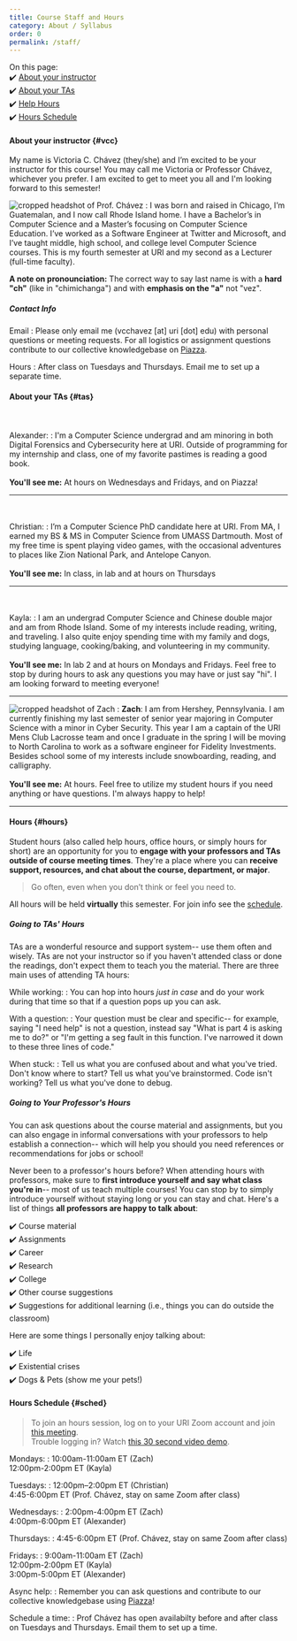 ```yaml
---
title: Course Staff and Hours
category: About / Syllabus
order: 0
permalink: /staff/
---
```

On this page:  
✔️ [About your instructor](#vcc)  
✔️ [About your TAs](#tas)  
✔️ [Help Hours](#hours)  
✔️ [Hours Schedule](#sched)

#### About your instructor {#vcc}
My name is Victoria C. Chávez (they/she) and I’m excited to be your instructor for this course! You may call me Victoria or Professor Chávez, whichever you prefer. I am excited to get to meet you all and I'm looking forward to this semester!

![cropped headshot of Prof. Chávez](/sp21-archive/2-about/imgs/vcc.jpg)
: I was born and raised in Chicago, I’m Guatemalan, and I now call Rhode Island home. I have a Bachelor’s in Computer Science and a Master’s focusing on Computer Science Education. I’ve worked as a Software Engineer at Twitter and Microsoft, and I’ve taught middle, high school, and college level Computer Science courses. This is my fourth semester at URI and my second as a Lecturer (full-time faculty).

**A note on pronounciation:** The correct way to say last name is with a **hard "ch"** (like in "chimichanga") and with **emphasis on the "a"** not "vez".

##### Contact Info

Email
: Please only email me (vcchavez [at] uri [dot] edu) with personal questions or meeting requests. For all logistics or assignment questions contribute to our collective knowledgebase on [Piazza]( https://piazza.com/uri/spring2021/csc212/).

Hours
: After class on Tuesdays and Thursdays. Email me to set up a separate time.

#### About your TAs {#tas}
<br><br>Alexander:
: I'm a Computer Science undergrad and am minoring in both Digital Forensics and Cybersecurity here at URI. Outside of programming for my internship and class, one of my favorite pastimes is reading a good book.
<br><br>
**You'll see me:** At hours on Wednesdays and Fridays, and on Piazza!

---

<br><br>Christian:
: I’m a Computer Science PhD candidate here at URI. From MA, I earned my BS & MS in Computer Science from UMASS Dartmouth. Most of my free time is spent playing video games, with the occasional adventures to places like Zion National Park, and Antelope Canyon.
<br><br>
**You'll see me:** In class, in lab and at hours on Thursdays

---

<br><br>Kayla:
: I am an undergrad Computer Science and Chinese double major and am from Rhode Island. Some of my interests include reading, writing, and traveling. I also quite enjoy spending time with my family and dogs, studying language, cooking/baking, and volunteering in my community.
<br><br>
**You'll see me:** In lab 2 and at hours on Mondays and Fridays. Feel free to stop by during hours to ask any questions you may have or just say "hi". I am looking forward to meeting everyone!

---

![cropped headshot of Zach](/sp21-archive/2-about/imgs/zach.jpg) 
: **Zach**: I am from Hershey, Pennsylvania. I am currently finishing my last semester of senior year majoring in Computer Science with a minor in Cyber Security. This year I am a captain of the URI Mens Club Lacrosse team and once I graduate in the spring I will be moving to North Carolina to work as a software engineer for Fidelity Investments. Besides school some of my interests include snowboarding, reading, and calligraphy. 
<br><br>
**You'll see me:** At hours. Feel free to utilize my student hours if you need anything or have questions. I'm always happy to help!

---

#### Hours {#hours}
Student hours (also called help hours, office hours, or simply hours for short) are an opportunity for you to **engage with your professors and TAs outside of course meeting times**. They're a place where you can **receive support, resources, and chat about the course, department, or major**. 

> Go often, even when you don’t think or feel you need to.

All hours will be held **virtually** this semester. For join info see the [schedule](#sched).

##### Going to TAs' Hours
TAs are a wonderful resource and support system-- use them often and wisely. TAs are not your instructor so if you haven't attended class or done the readings, don't expect them to teach you the material. There are three main uses of attending TA hours:

While working:
: You can hop into hours *just in case* and do your work during that time so that if a question pops up you can ask.

With a question:
: Your question must be clear and specific-- for example, saying "I need help" is not a question, instead say "What is part 4 is asking me to do?" or "I'm getting a seg fault in this function. I've narrowed it down to these three lines of code."

When stuck:
: Tell us what you are confused about and what you've tried. Don't know where to start? Tell us what you've brainstormed. Code isn't working? Tell us what you've done to debug.

##### Going to Your Professor's Hours
You can ask questions about the course material and assignments, but you can also engage in informal conversations with your professors to help establish a connection-- which will help you should you need references or recommendations for jobs or school! 

Never been to a professor's hours before? When attending hours with professors, make sure to **first introduce yourself and say what class you're in**-- most of us teach multiple courses! You can stop by to simply introduce yourself without staying long or you can stay and chat. Here's a list of things **all professors are happy to talk about**:

✔️ Course material  
✔️ Assignments  
✔️ Career  
✔️ Research  
✔️ College  
✔️ Other course suggestions  
✔️ Suggestions for additional learning (i.e., things you can do outside the classroom)  

Here are some things I personally enjoy talking about:

✔️ Life  
✔️ Existential crises  
✔️ Dogs & Pets (show me your pets!)

#### Hours Schedule {#sched}
> To join an hours session, log on to your URI Zoom account and join [this meeting](https://uri-edu.zoom.us/j/99113409560?pwd=TjlDdmo5cFNzYWozMXJHSGtaZm1TQT09).  
Trouble logging in? Watch [this 30 second video demo](https://youtu.be/XYM-nMXAiRY).

Mondays:
: 10:00am-11:00am ET (Zach)  
12:00pm-2:00pm ET (Kayla)

Tuesdays:
: 12:00pm–2:00pm ET (Christian)  
4:45-6:00pm ET (Prof. Chávez, stay on same Zoom after class)

Wednesdays:
: 2:00pm-4:00pm ET (Zach)  
4:00pm-6:00pm ET (Alexander)

Thursdays:
: 4:45-6:00pm ET (Prof. Chávez, stay on same Zoom after class)

Fridays:
: 9:00am-11:00am ET (Zach)  
12:00pm-2:00pm ET (Kayla)  
3:00pm-5:00pm ET (Alexander)

Async help:
: Remember you can ask questions and contribute to our collective knowledgebase using [Piazza](https://piazza.com/uri/spring2021/csc212)!

Schedule a time:
: Prof Chávez has open availabilty before and after class on Tuesdays and Thursdays. Email them to set up a time.